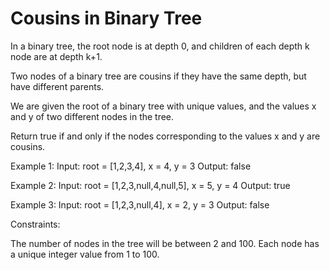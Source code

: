 # Cousins in Binary Tree

In a binary tree, the root node is at depth 0, and children of each depth k node are at depth k+1.

Two nodes of a binary tree are cousins if they have the same depth, but have different parents.

We are given the root of a binary tree with unique values, and the values x and y of two different nodes in the tree.

Return true if and only if the nodes corresponding to the values x and y are cousins.


Example 1:
Input: root = [1,2,3,4], x = 4, y = 3
Output: false

Example 2:
Input: root = [1,2,3,null,4,null,5], x = 5, y = 4
Output: true

Example 3:
Input: root = [1,2,3,null,4], x = 2, y = 3
Output: false
 

Constraints:

The number of nodes in the tree will be between 2 and 100.
Each node has a unique integer value from 1 to 100.